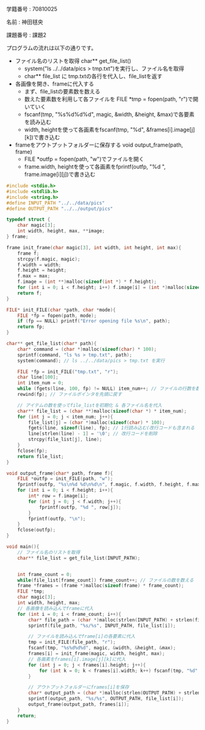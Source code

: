 学籍番号 : 70810025

名前 : 神田毬央

課題番号 : 課題2

プログラムの流れは以下の通りです。
- ファイル名のリストを取得 char** get_file_list()
  - system("ls ../../data/pics > tmp.txt")を実行し、ファイル名を取得
  - char** file_list に tmp.txtの各行を代入し、file_listを返す
- 各画像を開き、frameに代入する
  - まず、file_listの要素数を数える
  - 数えた要素数を利用して各ファイルを FILE *tmp = fopen(path, "r")で開いていく
  - fscanf(tmp, "%s%d%d%d", magic, &width, &height, &max)で各要素を読み込む
  - width, heightを使って各画素をfscanf(tmp, "%d", &frames[i].image[j][k])で書き込む
- frameをアウトプットフォルダーに保存する void output_frame(path, frame)
  - FILE *outfp = fopen(path, "w")でファイルを開く
  - frame.width, heightを使って各画素をfprintf(outfp, "%d ", frame.image[i][j])で書き込む

```c
#include <stdio.h>
#include <stdlib.h>
#include <string.h>
#define INPUT_PATH "../../data/pics"
#define OUTPUT_PATH "../../output/pics"

typedef struct {
    char magic[3];
    int width, height, max, **image;
} frame;

frame init_frame(char magic[3], int width, int height, int max){
    frame f;
    strcpy(f.magic, magic);
    f.width = width;
    f.height = height;
    f.max = max;
    f.image = (int **)malloc(sizeof(int *) * f.height);
    for (int i = 0; i < f.height; i++) f.image[i] = (int *)malloc(sizeof(int) * f.width);
    return f;
}

FILE* init_FILE(char *path, char *mode){
    FILE *fp = fopen(path, mode);
    if (fp == NULL) printf("Error opening file %s\n", path);
    return fp;
}

char** get_file_list(char* path){
    char* command = (char *)malloc(sizeof(char) * 100);
    sprintf(command, "ls %s > tmp.txt", path);
    system(command); // ls ../../data/pics > tmp.txt を実行

    FILE *fp = init_FILE("tmp.txt", "r");
    char line[100];
    int item_num = 0;
    while (fgets(line, 100, fp) != NULL) item_num++; // ファイルの行数を数える
    rewind(fp); // ファイルポインタを先頭に戻す

    // アイテムの数を使ってfile_listを初期化 & 各ファイル名を代入
    char** file_list = (char **)malloc(sizeof(char *) * item_num);
    for (int j = 0; j < item_num; j++){
        file_list[j] = (char *)malloc(sizeof(char) * 100);
        fgets(line, sizeof(line), fp); // 1行読み込む(改行コードも含まれる
        line[strlen(line) - 1] = '\0'; // 改行コードを削除
        strcpy(file_list[j], line);
    }
    fclose(fp);
    return file_list;
}

void output_frame(char* path, frame f){
    FILE *outfp = init_FILE(path, "w");
    fprintf(outfp, "%s\n%d %d\n%d\n", f.magic, f.width, f.height, f.max);
    for (int i = 0; i < f.height; i++){
        int* row = f.image[i];
        for (int j = 0; j < f.width; j++){
            fprintf(outfp, "%d ", row[j]);
        }
        fprintf(outfp, "\n");
    }
    fclose(outfp);
}

void main(){
    // ファイル名のリストを取得
    char** file_list = get_file_list(INPUT_PATH);


    int frame_count = 0;
    while(file_list[frame_count]) frame_count++; // ファイルの数を数える
    frame *frames = (frame *)malloc(sizeof(frame) * frame_count);
    FILE *tmp;
    char magic[3];
    int width, height, max;
    // 各画像を読み込んでframeに代入
    for (int i = 0; i < frame_count; i++){
        char* file_path = (char *)malloc(strlen(INPUT_PATH) + strlen(file_list[i]) + 2);
        sprintf(file_path, "%s/%s", INPUT_PATH, file_list[i]);

        // ファイルを読み込んでframe[i]の各要素に代入
        tmp = init_FILE(file_path, "r");
        fscanf(tmp, "%s%d%d%d", magic, &width, &height, &max);
        frames[i] = init_frame(magic, width, height, max);
        // 各画素をframes[i].image[j][k]に代入
        for (int j = 0; j < frames[i].height; j++){
            for (int k = 0; k < frames[i].width; k++) fscanf(tmp, "%d", &frames[i].image[j][k]);
        }

        // アウトプットフォルダーにframes[i]を保存
        char* output_path = (char *)malloc(strlen(OUTPUT_PATH) + strlen(file_list[i]) + 2);
        sprintf(output_path, "%s/%s", OUTPUT_PATH, file_list[i]);
        output_frame(output_path, frames[i]);
    }
    return;
}
```
